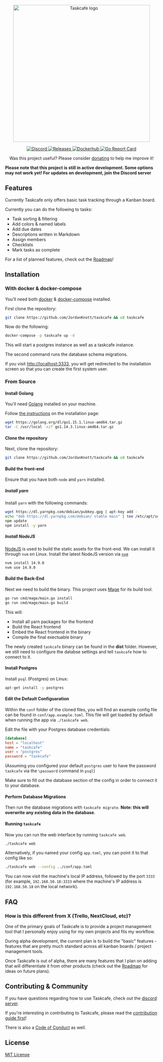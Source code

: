 <p align="center">
 <img width="450px" src="./.github/taskcafe-full.png" align="center" alt="Taskcafe logo" />
</p>
<p align="center">
  <a href="https://discord.gg/JkQDruh">
    <img alt="Discord" src="https://img.shields.io/discord/745396499613220955" />
  </a>
  <a href="https://github.com/JordanKnott/taskcafe/releases">
    <img alt="Releases" src="https://img.shields.io/github/v/release/JordanKnott/taskcafe" />
  </a>
  <a href="https://hub.docker.com/repository/docker/taskcafe/taskcafe">
    <img alt="Dockerhub" src="https://img.shields.io/docker/v/taskcafe/taskcafe?label=docker" />
  </a>
  <a href="https://goreportcard.com/report/github.com/JordanKnott/taskcafe">
    <img alt="Go Report Card" src="https://goreportcard.com/badge/github.com/JordanKnott/taskcafe" />
  </a>
</p>
<p align="center">
Was this project useful? Please consider <a href="https://www.buymeacoffee.com/jordanknott">donating</a> to help me improve it!
</p>

**Please note that this project is still in active development. Some options may not work yet! For updates on development, join the Discord server**

## Features

Currently Taskcafe only offers basic task tracking through a Kanban board.

Currently you can do the following to tasks:

- Task sorting & filtering
- Add colors & named labels
- Add due dates
- Descriptions written in Markdown
- Assign members
- Checklists
- Mark tasks as complete

For a list of planned features, check out the [Roadmap](https://github.com/JordanKnott/taskcafe/wiki/Roadmap)!

## Installation

### With docker & docker-compose

You'll need both [docker](https://www.docker.com/) & [docker-compose](https://docs.docker.com/compose/install/) installed.

First clone the repository:

``` bash
git clone https://github.com/JordanKnott/taskcafe && cd taskcafe
```

Now do the following:

``` bash
docker-compose -p taskcafe up -d
```

This will start a postgres instance as well as a taskcafe instance.

The second command runs the database schema migrations.

If you visit [http://localhost:3333](http://localhost:3333), you will get redirected to the installation
screen so that you can create the first system user.

### From Source

#### Install Golang
You'll need [Golang](https://golang.org/dl/) installed on your machine.

Follow [the instructions](https://golang.org/doc/install) on the installation page:

```bash
wget https://golang.org/dl/go1.15.1.linux-amd64.tar.gz
tar -C /usr/local -xzf go1.14.3.linux-amd64.tar.gz
```

#### Clone the repository
Next, clone the repository:

``` bash
git clone https://github.com/JordanKnott/taskcafe && cd taskcafe
```

#### Build the front-end
Ensure that you have both `node` and `yarn` installed.

##### Install yarn
Install `yarn` with the following commands:

```bash
wget https://dl.yarnpkg.com/debian/pubkey.gpg | apt-key add -
echo "deb https://dl.yarnpkg.com/debian/ stable main" | tee /etc/apt/sources.list.d/yarn.list
npm update
npm install -y yarn
```

##### Install NodeJS
[NodeJS](https://nodejs.org) is used to build the static assets for the front-end.  We can install it through `nvm` on Linux.  Install the latest NodeJS version via [`nvm`](https://github.com/nvm-sh/nvm)

```bash
nvm install 14.9.0
nvm use 14.9.0
```

#### Build the Back-End
Next we need to build the binary. This project uses [Mage](https://magefile.org/) for its build tool.

``` bash
go run cmd/mage/main.go install
go run cmd/mage/main.go build
```

This will:

- Install all yarn packages for the frontend
- Build the React frontend
- Embed the React frontend in the binary
- Compile the final exectuable binary

The newly created `taskcafe` binary can be found in the __dist__ folder.  However, we still need to configure the databse settings and tell `taskcafe` how to connect to it.

#### Install Postgres

Install `psql` (Postgres) on Linux:

```bash
apt-get install -y postgres
```

#### Edit the Default Configuaration
Within the `conf` folder of the cloned files, you will find an example config file can be found in `conf/app.example.toml`.  This file will get loaded by default when running the app via `./taskcafe web`.

Edit the file with your Postgres database credentials:

```toml
[database]
host = "localhost"
name = "taskcafe"
user = "postgres"
password = "taskcafe"
```

(Assuming you configured your default `postgres` user to have the password `taskcafe` via the `\password` command in `psql`)

Make sure to fill out the database section of the config in order to connect it to your database.

#### Perform Database Migrations
Then run the database migrations with `taskcafe migrate`.  **Note: this will overwrite any existing data in the database**.

#### Running `taskcafe`
Now you can run the web interface by running `taskcafe web`.

```bash
./taskcafe web
```

Alternatively, if you named your config `app.toml`, you can point it to that config like so:


```bash
./taskcafe web --config ../conf/app.toml
```

You can now visit the machine's local IP address, followed by the port `3333` (for example, `192.168.50.18:3333` where the machine's IP address is `192.168.50.18` on the local network).

## FAQ
### How is this different from X (Trello, NextCloud, etc)?

One of the primary goals of Taskcafe is to provide a project management tool that I personally enjoy using for my
own projects and fits my workflow.

During alpha development, the current plan is to build the "basic" features - features that are pretty much
standard across all kanban boards / project management tools.

Once Taskcafe is out of alpha, there are many features that I plan on adding that will differentiate it from other products (check out the [Roadmap](https://github.com/JordanKnott/taskcafe/wiki/Roadmap) for ideas on future plans).

## Contributing & Community

If you have questions regarding how to use Taskcafe, check out the [discord server](https://discord.gg/JkQDruh).

If you're interesting in contributing to Taskcafe, please read the [contribution guide first](https://github.com/JordanKnott/taskcafe/blob/master/CONTRIBUTING.md)!

There is also a [Code of Conduct](https://github.com/JordanKnott/taskcafe/blob/master/CODE_OF_CONDUCT.md) as well.

## License

[MIT License](LICENSE)
